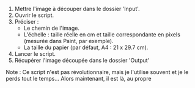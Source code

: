1. Mettre l'image à découper dans le dossier 'Input'.
2. Ouvrir le script.
3. Préciser :
   - Le chemin de l'image.
   - L'échelle : taille réelle en cm et taille correspondante en pixels (mesurée dans Paint, par exemple).
   - La taille du papier (par défaut, A4 : 21 x 29.7 cm).
4. Lancer le script.
5. Récupérer l'image découpée dans le dossier 'Output'

Note : 
Ce script n'est pas révolutionnaire, mais je l'utilise souvent et je le perds tout le temps... 
Alors maintenant, il est là, au propre
